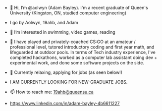 - 👋 Hi, I’m @aolwyn (Adam Bayley). I'm a recent graduate of Queen's University (Kingston, ON, studied computer engineering)

- I go by Aolwyn, 19ahb, and Adam

- 👀 I’m interested in swimming, video games, reading

- 🔨 I have  played and privately-coached CS:GO at an amateur / professional level, tutored introductory coding and first year math, and lifeguarded at outdoor pools. In terms of Tech industry experience, I've completed hackathons, worked as a computer lab assistant doing dev + experimental work, and done some software projects on the side.

- 👷 Currently relaxing, applying for jobs (as seen below!)

- I AM CURRENTLY LOOKING FOR NEW-GRADUATE JOBS.

- 📫 How to reach me: 19ahb@queensu.ca
- https://www.linkedin.com/in/adam-bayley-4b6611227 

<!---
aolwyn/aolwyn is a ✨ special ✨ repository because its `README.md` (this file) appears on your GitHub profile.
You can click the Preview link to take a look at your changes.
--->
